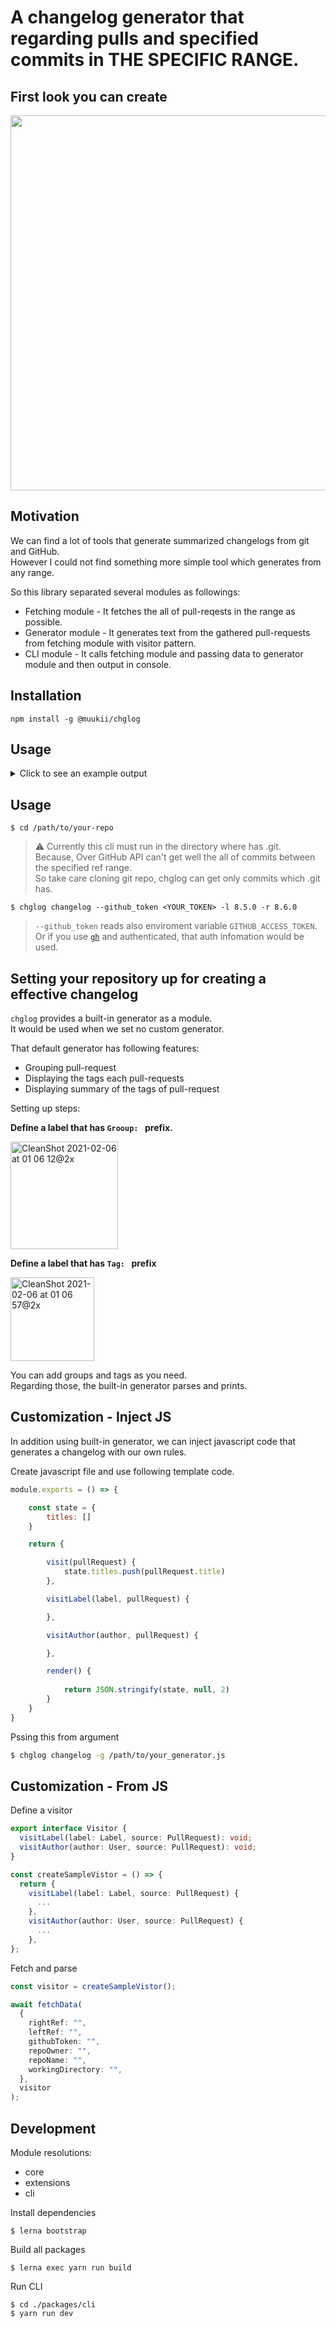 # A changelog generator that regarding pulls and specified commits in THE SPECIFIC RANGE.

## First look you can create

<img width="600px" src="https://user-images.githubusercontent.com/1888355/107057716-17564b80-6817-11eb-9788-e285d4e2a0a3.png"/>

## Motivation

We can find a lot of tools that generate summarized changelogs from git and GitHub.  
However I could not find something more simple tool which generates from any range.

So this library separated several modules as followings:  
* Fetching module - It fetches the all of pull-reqests in the range as possible.  
* Generator module - It generates text from the gathered pull-requests from fetching module with visitor pattern.
* CLI module - It calls fetching module and passing data to generator module and then output in console.

## Installation

```
npm install -g @muukii/chglog
```

## Usage 

<details><summary>Click to see an example output</summary>
<p>


Number of PRs : 31

|tag|number of PRs|
|--|--:|
|Breaking Changes | 11|
|Performance | 3|
|Rename | 3|
|New Feature | 4|
|Docs | 1|
|Remove Symobl | 1|



### Group: Fix issues (3)
- Make EventEmitter delivering event by commit order. [#222](https://github.com/VergeGroup/Verge/pull/222) by @muukii
  - `Breaking Changes`
- Add runtime sanitizer - Debug only [#220](https://github.com/VergeGroup/Verge/pull/220) by @muukii
- Fix InoutRef's wrapped property [#189](https://github.com/VergeGroup/Verge/pull/189) by @muukii        



### Group: Enhancement (26)
- Reduce reflecting to get performance [#226](https://github.com/VergeGroup/Verge/pull/226) by @muukii
  - `Breaking Changes` `Performance`
- Improve EntityType performance [#224](https://github.com/VergeGroup/Verge/pull/224) by @muukii
  - `Performance`
- Update default queue in sinkPrimitiveValue [#214](https://github.com/VergeGroup/Verge/pull/214) by @muukii
  - `Breaking Changes`
- Reduce the number of Emitters [#216](https://github.com/VergeGroup/Verge/pull/216) by @muukii
- Add runtime sanitizer - Debug only [#220](https://github.com/VergeGroup/Verge/pull/220) by @muukii
- Add documentation [#219](https://github.com/VergeGroup/Verge/pull/219) by @muukii
- Rename MemoizeMap to Pipeline [#211](https://github.com/VergeGroup/Verge/pull/211) by @muukii
  - `Rename`
- Add Sink method to DispatcherType [#208](https://github.com/VergeGroup/Verge/pull/208) by @muukii
  - `New Feature`
- [Experimental] Add creation method of SwiftUI.Binding [#210](https://github.com/VergeGroup/Verge/pull/210) by @muukii
- Support RxSwift 6 [#209](https://github.com/VergeGroup/Verge/pull/209) by @muukii
  - `Breaking Changes` `New Feature` `Performance`
- Update methods of Changes that become to use Comparer instead of closure [#207](https://github.com/VergeGroup/Verge/pull/207) by @muukii
  - `Breaking Changes`
- Add isEmpty to EntityTable [#206](https://github.com/VergeGroup/Verge/pull/206) by @muukii
  - `New Feature`
- Update Rx extension [#202](https://github.com/VergeGroup/Verge/pull/202) by @muukii
- Add method that maps Edge [#201](https://github.com/VergeGroup/Verge/pull/201) by @muukii
  - `Rename`
- Remove Verge/Core [#200](https://github.com/VergeGroup/Verge/pull/200) by @muukii
  - `Breaking Changes`
- Update CachedMapStorage [#199](https://github.com/VergeGroup/Verge/pull/199) by @muukii
  - `New Feature`
- Update how Derived retain itself to publish the value [#198](https://github.com/VergeGroup/Verge/pull/198) by @muukii
- Update cancelling in EventEmitter [#197](https://github.com/VergeGroup/Verge/pull/197) by @muukii
  - `Breaking Changes`
- Fix race-condition in VergeAnyCancellable [#196](https://github.com/VergeGroup/Verge/pull/196) by @muukii
- Drop receive changes itself in Store, Dispatcher [#195](https://github.com/VergeGroup/Verge/pull/195) by @muukii
  - `Breaking Changes`
- [Trivial] Update docs and few renames. [#194](https://github.com/VergeGroup/Verge/pull/194) by @muukii
  - `Docs` `Rename`
- [ORM] context.entities [#192](https://github.com/VergeGroup/Verge/pull/192) by @muukii
- Add precondition [#191](https://github.com/VergeGroup/Verge/pull/191) by @muukii
- Changes get a modification that indicates how the state changed [#190](https://github.com/VergeGroup/Verge/pull/190) by @muukii
- Support assign-assignee from Store [#187](https://github.com/VergeGroup/Verge/pull/187) by @muukii
  - `Breaking Changes` `Remove Symobl`
- Deprecation combined derived method [#184](https://github.com/VergeGroup/Verge/pull/184) by @muukii
  - `Breaking Changes`        


## Other (3)

- Bump ini from 1.3.5 to 1.3.8 in /Docs [#205](https://github.com/VergeGroup/Verge/pull/205) by @dependabot
- Changes default parameter which is queue in sink -> .mainIsolated() [#193](https://github.com/VergeGroup/Verge/pull/193) by @muukii
  - `Breaking Changes`
- Support rx.commitBinder [#188](https://github.com/VergeGroup/Verge/pull/188) by @muukii        


---
<sub>
  Generated by <a href="https://github.com/muukii/chglog">chglog</a>
</sub>;

</p>
</details>

## Usage

```
$ cd /path/to/your-repo
```

> ⚠️ 
Currently this cli must run in the directory where has .git.  
Because, Over GitHub API can't get well the all of commits between the specified ref range.  
So take care cloning git repo, chglog can get only commits which .git has.

```
$ chglog changelog --github_token <YOUR_TOKEN> -l 8.5.0 -r 8.6.0
```

> `--github_token` reads also enviroment variable `GITHUB_ACCESS_TOKEN`.
> Or if you use [`gh`](https://github.com/cli/cli) and authenticated, that auth infomation would be used.

## Setting your repository up for creating a effective changelog

`chglog` provides a built-in generator as a module.  
It would be used when we set no custom generator.

That default generator has following features:

- Grouping pull-request
- Displaying the tags each pull-requests
- Displaying summary of the tags of pull-request

Setting up steps:

**Define a label that has `Grooup: ` prefix.**

<img width="172" alt="CleanShot 2021-02-06 at 01 06 12@2x" src="https://user-images.githubusercontent.com/1888355/107058096-8469e100-6817-11eb-9217-9f776658e674.png">


**Define a label that has `Tag: ` prefix**  

<img width="134" alt="CleanShot 2021-02-06 at 01 06 57@2x" src="https://user-images.githubusercontent.com/1888355/107058169-9ea3bf00-6817-11eb-9646-4171a57e7381.png">

You can add groups and tags as you need.  
Regarding those, the built-in generator parses and prints.

## Customization - Inject JS

In addition using built-in generator, we can inject javascript code that generates a changelog with our own rules.

Create javascript file and use following template code.

```js
module.exports = () => {

    const state = {
        titles: []
    }

    return {

        visit(pullRequest) {
            state.titles.push(pullRequest.title)
        },

        visitLabel(label, pullRequest) {

        },

        visitAuthor(author, pullRequest) {

        },

        render() {
            
            return JSON.stringify(state, null, 2)
        }
    }
}
```

Pssing this from argument

```sh
$ chglog changelog -g /path/to/your_generator.js
```

## Customization - From JS

Define a visitor

```ts
export interface Visitor {
  visitLabel(label: Label, source: PullRequest): void;
  visitAuthor(author: User, source: PullRequest): void;
}
```

```ts
const createSampleVistor = () => {
  return {
    visitLabel(label: Label, source: PullRequest) {
      ...
    },
    visitAuthor(author: User, source: PullRequest) {
      ...
    },
};
```

Fetch and parse

```ts
const visitor = createSampleVistor();

await fetchData(
  {
    rightRef: "",
    leftRef: "",
    githubToken: "",
    repoOwner: "",
    repoName: "",
    workingDirectory: "",
  },
  visitor
);
```

## Development

Module resolutions:

- core
- extensions
- cli


Install dependencies

```
$ lerna bootstrap
```

Build all packages

```
$ lerna exec yarn run build
```

Run CLI

```
$ cd ./packages/cli
$ yarn run dev
```
